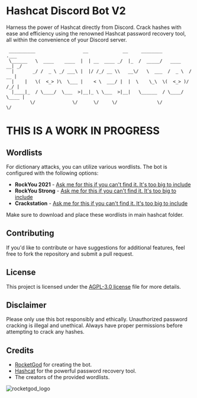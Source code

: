 # Hashcat Discord Bot V2

Harness the power of Hashcat directly from Discord. Crack hashes with ease and efficiency using the renowned Hashcat password recovery tool, all within the convenience of your Discord server.

```
 __________                  __             __     ________             .___ 
 \______   \  ____    ____  |  | __  ____ _/  |_  /  _____/   ____    __| _/ 
  |       _/ /  _ \ _/ ___\ |  |/ /_/ __ \\   __\/   \  ___  /  _ \  / __ |  
  |    |   \(  <_> )\  \___ |    < \  ___/ |  |  \    \_\  \(  <_> )/ /_/ |  
  |____|_  / \____/  \___  >|__|_ \ \___  >|__|   \______  / \____/ \____ |  
         \/              \/      \/     \/               \/              \/  
```

# THIS IS A WORK IN PROGRESS

## Wordlists

For dictionary attacks, you can utilize various wordlists. The bot is configured with the following options:

- **RockYou 2021** - [Ask me for this if you can't find it. It's too big to include](#)
- **RockYou Strong** - [Ask me for this if you can't find it. It's too big to include](#)
- **Crackstation** - [Ask me for this if you can't find it. It's too big to include](#)

Make sure to download and place these wordlists in main hashcat folder.

## Contributing

If you'd like to contribute or have suggestions for additional features, feel free to fork the repository and submit a pull request.

## License

This project is licensed under the [AGPL-3.0 license](LICENSE) file for more details.

## Disclaimer

Please only use this bot responsibly and ethically. Unauthorized password cracking is illegal and unethical. Always have proper permissions before attempting to crack any hashes.

## Credits

- [RocketGod](https://github.com/RocketGod-git) for creating the bot.
- [Hashcat](https://hashcat.net/hashcat/) for the powerful password recovery tool.
- The creators of the provided wordlists.

![rocketgod_logo](https://github.com/RocketGod-git/shodanbot/assets/57732082/7929b554-0fba-4c2b-b22d-6772d23c4a18)
